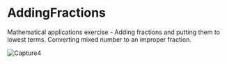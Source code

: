# AddingFractions
Mathematical applications exercise - Adding fractions and putting them to lowest terms. Converting mixed number to an improper fraction.

![Capture4](https://user-images.githubusercontent.com/105850016/207616615-43d00ca6-d1fc-4adb-a020-567adfe8e898.PNG)
